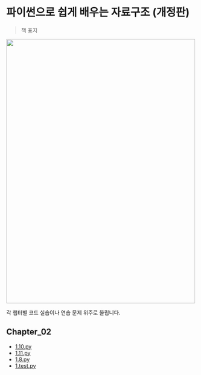 # 파이썬으로 쉽게 배우는 자료구조 (개정판)
>
> 책 표지
<img src="https://github.com/xoxlo/data_structure_to_python_easy_practice/assets/46445480/c4624456-228e-4d6a-a0d9-5c50ba664ee8" width="500" height="700"/>

각 챕터별 코드 실습이나 연습 문제 위주로 올립니다.

## Chapter_02

- [1.10.py](https://github.com/xoxlo/data_structure_to_python_easy_practice/tree/main/Chapter_2/1.10.py)
- [1.11.py](https://github.com/xoxlo/data_structure_to_python_easy_practice/tree/main/Chapter_2/1.11.py)
- [1.8.py](https://github.com/xoxlo/data_structure_to_python_easy_practice/tree/main/Chapter_2/1.8.py)
- [1.test.py](https://github.com/xoxlo/data_structure_to_python_easy_practice/tree/main/Chapter_2/1.test.py)

